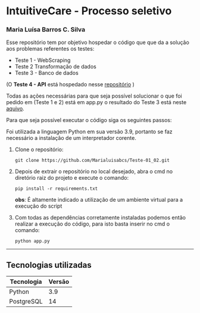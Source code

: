 # IntuitiveCare - Processo seletivo

### Maria Luísa Barros C. Silva

Esse repositório tem por objetivo hospedar o código que que da a solução aos 
problemas referentes os testes:
- Teste 1 - WebScraping
- Teste 2 Transformação de dados 
- Teste 3 - Banco de dados

(O **Teste 4 - API** está hospedado nesse [repositório]([link](https://github.com/Marialuisabcs/IntuitiveCare-Teste-4.git)) )

Todas as ações necessárias para que seja possível solucionar o que foi pedido em (Teste 1 e 2)
está em app.py o resultado do Teste 3 está neste [aquivo](https://github.com/Marialuisabcs/IntuitiveCare-Teste-4.git).

Para que seja possível executar o código siga os seguintes passos:

Foi utilizada a linguagem Python em sua versão 3.9, portanto se faz
necessário a instalação de um interpretador corente.

1. Clone o repositório:
   ```
   git clone https://github.com/Marialuisabcs/Teste-01_02.git
   ```
2. Depois de extrair o repositório no local desejado, abra o cmd no diretório
raiz do projeto e execute o comando:
   
   ```
   pip install -r requirements.txt
   ```
   **obs**: É altamente indicado a utilização de um ambiente virtual 
   para a execução do script
   
3. Com todas as dependências corretamente instaladas podemos então realizar
a execução do código, para isto basta inserir no cmd o comando:
   ```
   python app.py
   ```

---
## Tecnologias utilizadas

| Tecnologia | Versão |
| ----------- | ----------- |
| Python | 3.9 |
| PostgreSQL | 14 |








